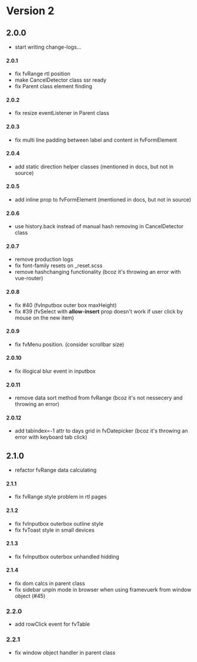 # Version 2


## 2.0.0
- start writing change-logs...

#### 2.0.1
- fix fvRange rtl position
- make CancelDetector class ssr ready
- fix Parent class element finding

#### 2.0.2
- fix resize eventListener in Parent class

#### 2.0.3
- fix multi line padding between label and content in fvFormElement

#### 2.0.4
- add static direction helper classes (mentioned in docs, but not in source)

#### 2.0.5
- add inline prop to fvFormElement (mentioned in docs, but not in source)

#### 2.0.6
- use history.back instead of manual hash removing in CancelDetector class

#### 2.0.7
- remove production logs
- fix font-family resets on _reset.scss
- remove hashchanging functionality (bcoz it's throwing an error with vue-router)

#### 2.0.8
- fix #40 (fvInputbox outer box maxHeight)
- fix #39 (fvSelect with **allow-insert** prop doesn't work if user click by mouse on the new item)

#### 2.0.9
- fix fvMenu position. (consider scrollbar size)

#### 2.0.10
- fix illogical blur event in inputbox

#### 2.0.11
- remove data sort method from fvRange (bcoz it's not nessecery and throwing an error)

#### 2.0.12
- add tabindex=-1 attr to days grid in fvDatepicker (bcoz it's throwing an error with keyboard tab click)

## 2.1.0
- refactor fvRange data calculating

#### 2.1.1
- fix fvRange style problem in rtl pages

#### 2.1.2
- fix fvInputbox outerbox outline style
- fix fvToast style in small devices

#### 2.1.3
- fix fvInputbox outerbox unhandled hidding

#### 2.1.4
- fix dom calcs in parent class
- fix sidebar unpin mode in browser when using framevuerk from window object (#45)

### 2.2.0
- add rowClick event for fvTable

### 2.2.1
- fix window object handler in parent class